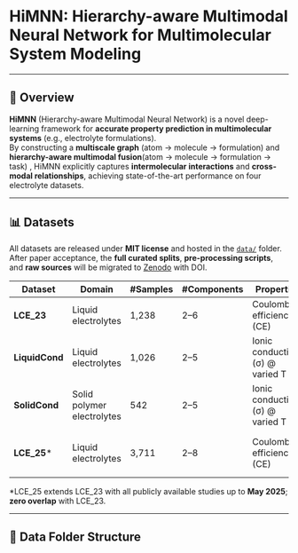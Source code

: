 # HiMNN: Hierarchy-aware Multimodal Neural Network for Multimolecular System Modeling


---

## 🔬 Overview

**HiMNN** (Hierarchy-aware Multimodal Neural Network) is a novel deep-learning framework for **accurate property prediction in multimolecular systems** (e.g., electrolyte formulations).  
By constructing a **multiscale graph** (atom → molecule → formulation) and **hierarchy-aware multimodal fusion**(atom → molecule → formulation → task) , HiMNN explicitly captures **intermolecular interactions** and **cross-modal relationships**, achieving state-of-the-art performance on four electrolyte datasets.

---

## 📊 Datasets

All datasets are released under **MIT license** and hosted in the [`data/`](data/) folder.  
After paper acceptance, the **full curated splits**, **pre-processing scripts**, and **raw sources** will be migrated to [Zenodo](https://zenodo.org/) with DOI.

| Dataset | Domain | #Samples | #Components | Properties | Source |
|---------|--------|----------|-------------|------------|--------|
| **LCE_23** | Liquid electrolytes | 1,238 | 2–6 | Coulombic efficiency (CE) | [Kim et al. 2023](https://doi.org/10.1039/D3DD00063A) |
| **LiquidCond** | Liquid electrolytes | 1,026 | 2–5 | Ionic conductivity (σ) @ varied T | [Bradford et al. 2023](https://pubs.acs.org/doi/10.1021/acscentsci.2c01181) |
| **SolidCond** | Solid polymer electrolytes | 542 | 2–5 | Ionic conductivity (σ) @ varied T | [Bradford et al. 2023](https://pubs.acs.org/doi/10.1021/acscentsci.2c01181) |
| **LCE_25*** | Liquid electrolytes | 3,711 | 2–8 | Coulombic efficiency (CE) | This work (to be released) |

\*LCE_25 extends LCE_23 with all publicly available studies up to **May 2025**; **zero overlap** with LCE_23.

---

## 📁 Data Folder Structure
